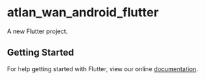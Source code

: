 # atlan_wan_android_flutter

A new Flutter project.

## Getting Started

For help getting started with Flutter, view our online
[documentation](https://flutter.io/).
